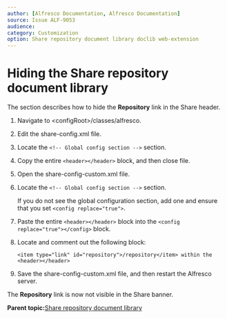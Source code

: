 ```yaml
---
author: [Alfresco Documentation, Alfresco Documentation]
source: Issue ALF-9053
audience: 
category: Customization
option: Share repository document library doclib web-extension
---
```


# Hiding the Share repository document library

The section describes how to hide the **Repository** link in the Share header.

1.  Navigate to <configRoot\>/classes/alfresco.

2.  Edit the share-config.xml file.

3.  Locate the `<!-- Global config section -->` section.

4.  Copy the entire `<header></header>` block, and then close file.

5.  Open the share-config-custom.xml file.

6.  Locate the `<!-- Global config section -->` section.

    If you do not see the global configuration section, add one and ensure that you set `<config replace="true">`.

7.  Paste the entire `<header></header>` block into the `<config replace="true"></config>` block.

8.  Locate and comment out the following block:

    ```
    <item type="link" id="repository">/repository</item> within the <header></header>
    ```

9.  Save the share-config-custom.xml file, and then restart the Alfresco server.


The **Repository** link is now not visible in the Share banner.

**Parent topic:**[Share repository document library](../concepts/share-repodoclib.md)

